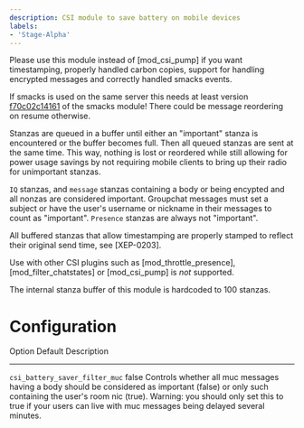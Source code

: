 ```yaml
---
description: CSI module to save battery on mobile devices
labels:
- 'Stage-Alpha'
---
```


Please use this module instead of [mod_csi_pump] if you want timestamping,
properly handled carbon copies, support for handling encrypted messages and
correctly handled smacks events.

If smacks is used on the same server this needs at least version [f70c02c14161]
of the smacks module! There could be message reordering on resume otherwise.

Stanzas are queued in a buffer until either an "important" stanza is
encountered or the buffer becomes full. Then all queued stanzas are sent
at the same time. This way, nothing is lost or reordered while still
allowing for power usage savings by not requiring mobile clients to
bring up their radio for unimportant stanzas.

`IQ` stanzas, and `message` stanzas containing a body or being encypted
and all nonzas are considered important. Groupchat messages must set a
subject or have the user's username or nickname in their messages to count
as "important". `Presence` stanzas are always not "important".

All buffered stanzas that allow timestamping are properly stamped to
reflect their original send time, see [XEP-0203].

Use with other CSI plugins such as [mod_throttle_presence],
[mod_filter_chatstates] or [mod_csi_pump] is *not* supported.

The internal stanza buffer of this module is hardcoded to 100 stanzas.

Configuration
=============

  Option                              Default           Description
  ----------------------------------  ---------- -----------------------------------------------------------------------------------------------------------------------------------------------------------------------------------------------------------------------------------------------------------------
  `csi_battery_saver_filter_muc`      false      Controls whether all muc messages having a body should be considered as important (false) or only such containing the user's room nic (true). Warning: you should only set this to true if your users can live with muc messages being delayed several minutes. 


[f70c02c14161]: //hg.prosody.im/prosody-modules/raw-file/f70c02c14161/mod_smacks/mod_smacks.lua